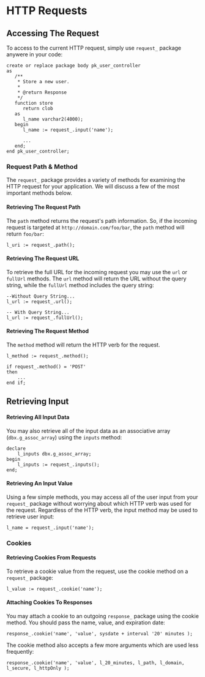 # HTTP Requests


## Accessing The Request

To access to the current HTTP request, simply use `request_` package anywere in your code:

```plsql
create or replace package body pk_user_controller
as
   /**
    * Store a new user.
    *
    * @return Response
    */
   function store
      return clob
   as
      l_name varchar2(4000);
   begin
      l_name := request_.input('name');

      ...
   end;
end pk_user_controller;
```

### Request Path & Method

The `request_` package provides a variety of methods for examining the HTTP request for your application. We will discuss a few of the most important methods below.

#### Retrieving The Request Path

The `path` method returns the request's path information. So, if the incoming request is targeted at `http://domain.com/foo/bar`, the `path` method will return `foo/bar`:

```plsql
l_uri := request_.path();
```

#### Retrieving The Request URL

To retrieve the full URL for the incoming request you may use the `url` or `fullUrl` methods. The  `url` method will return the URL without the query string, while the `fullUrl` method includes the query string:

```plsql
--Without Query String...
l_url := request_.url();

-- With Query String...
l_url := request_.fullUrl();
```

#### Retrieving The Request Method
The `method` method will return the HTTP verb for the request. 

```plsql
l_method := request_.method();

if request_.method() = 'POST'
then
	...
end if;
```


## Retrieving Input

#### Retrieving All Input Data
You may also retrieve all of the input data as an associative array (`dbx.g_assoc_array`) using the `inputs` method:

```plsql
declare
	l_inputs dbx.g_assoc_array;
begin
	l_inputs := request_.inputs();
end;
```


#### Retrieving An Input Value
Using a few simple methods, you may access all of the user input from your `request_` package without worrying about which HTTP verb was used for the request. Regardless of the HTTP verb, the input method may be used to retrieve user input:

```plsql
l_name = request_.input('name');
```


### Cookies

#### Retrieving Cookies From Requests

To retrieve a cookie value from the request, use the cookie method on a `request_` package:

```plsql
l_value := request_.cookie('name');
```

#### Attaching Cookies To Responses

You may attach a cookie to an outgoing `response_` package using the cookie method. You should pass the name, value, and  expiration date:

```plsql
response_.cookie('name', 'value', sysdate + interval '20' minutes );
```

The cookie method also accepts a few more arguments which are used less frequently:

```plsql
response_.cookie('name', 'value', l_20_minutes, l_path, l_domain, l_secure, l_httpOnly );
```
